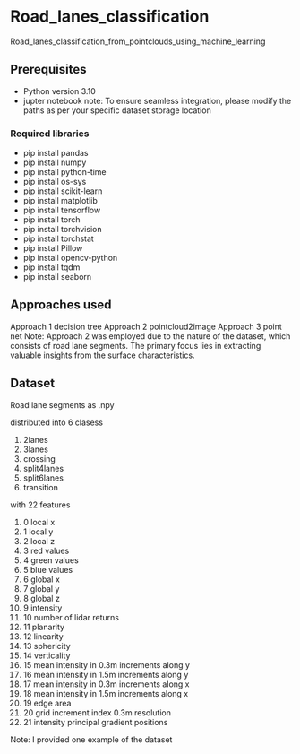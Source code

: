 # Road_lanes_classification
Road_lanes_classification_from_pointclouds_using_machine_learning
## Prerequisites
- Python version 3.10
- jupter notebook
note: To ensure seamless integration, please modify the paths as per your specific dataset storage location
### Required libraries
- pip install pandas
- pip install numpy
- pip install python-time
- pip install os-sys
- pip install scikit-learn
- pip install matplotlib
- pip install tensorflow
- pip install torch
- pip install torchvision
- pip install torchstat
- pip install Pillow
- pip install opencv-python
- pip install tqdm
- pip install seaborn
## Approaches used
Approach 1 decision tree
Approach 2 pointcloud2image
Approach 3 point net
Note: Approach 2 was employed due to the nature of the dataset, which consists of road lane segments. The primary focus lies in extracting valuable insights from the surface characteristics.
## Dataset
Road lane segments as .npy

distributed into 6 clasess
1. 2lanes
2. 3lanes
3. crossing
4. split4lanes
5. split6lanes
6. transition

with 22 features
1. 0  local x
2. 1  local y
3. 2  local z
4. 3  red values
5. 4  green values
6. 5  blue values
7. 6  global x
8. 7  global y
9. 8  global z
10. 9  intensity
11. 10 number of lidar returns
12. 11 planarity
13. 12 linearity
14. 13 sphericity
15. 14 verticality
16. 15 mean intensity in 0.3m increments along y 
17. 16 mean intensity in 1.5m increments along y 
18. 17 mean intensity in 0.3m increments along x 
19. 18 mean intensity in 1.5m increments along x 
20. 19 edge area 
21. 20 grid increment index 0.3m resolution
22. 21 intensity principal gradient positions

Note: I provided one example of the dataset 


